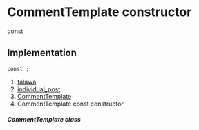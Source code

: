 
<div>

# CommentTemplate constructor

</div>


const 



## Implementation

``` language-dart
const ;
```







1.  [talawa](../../index.md)
2.  [individual_post](../../views_after_auth_screens_feed_individual_post/)
3.  [CommentTemplate](../../views_after_auth_screens_feed_individual_post/CommentTemplate-class.md)
4.  CommentTemplate const constructor

##### CommentTemplate class







